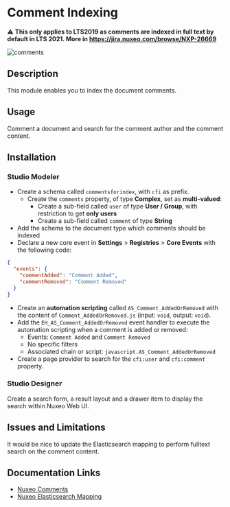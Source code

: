 # Comment Indexing

:warning: **This only applies to LTS2019 as comments are indexed in full text by default in LTS 2021. More in https://jira.nuxeo.com/browse/NXP-26669**

![comments](comments.png)

## Description

This module enables you to index the document comments.

## Usage

Comment a document and search for the comment author and the comment content.

## Installation

### Studio Modeler

- Create a schema called `commentsforindex`, with `cfi` as prefix.
  - Create the `comments` property, of type **Complex**, set as **multi-valued**:
    - Create a sub-field called `user` of type **User / Group**, with restriction to get **only users**
    - Create a sub-field called `comment` of type **String**
- Add the schema to the document type which comments should be indexed
- Declare a new core event in **Settings** > **Registries** > **Core Events** with the following code:

```json
{
  "events": {
    "commentAdded": "Comment Added",
    "commentRemoved": "Comment Removed"
  }
}
```
- Create an **automation scripting** called `AS_Comment_AddedOrRemoved` with the content of `Comment_AddedOrRemoved.js` (input: `void`, output: `void`).
- Add the `EH_AS_Comment_AddedOrRemoved` event handler to execute the automation scripting when a comment is added or removed:
  - Events: `Comment Added` and `Comment Removed`
  - No specific filters
  - Associated chain or script: `javascript.AS_Comment_AddedOrRemoved`
- Create a page provider to search for the `cfi:user` and `cfi:comment` property.

### Studio Designer

Create a search form, a result layout and a drawer item to display the search within Nuxeo Web UI.

## Issues and Limitations

It would be nice to update the Elasticsearch mapping to perform fulltext search on the comment content.

## Documentation Links

- [Nuxeo Comments](https://doc.nuxeo.com/nxdoc/comments/)
- [Nuxeo Elasticsearch Mapping](https://doc.nuxeo.com/nxdoc/configuring-the-elasticsearch-mapping/#making-ilike-work-case-insensitive-search)
